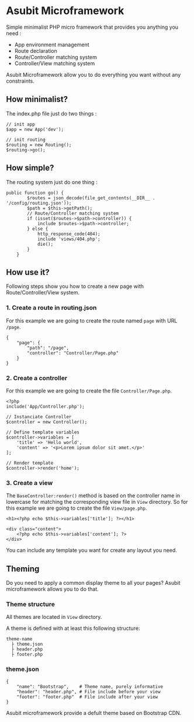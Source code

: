 # Asubit Microframework

Simple minimalist PHP micro framework that provides you anything you need :
- App environment management
- Route declaration
- Route/Controller matching system
- Controller/View matching system

Asubit Microframework allow you to do everything you want without any constraints.

## How minimalist?

The index.php file just do two things : 
```
// init app
$app = new App('dev');

// init routing
$routing = new Routing();
$routing->go();
```

## How simple?

The routing system just do one thing :

```
public function go() {
        $routes = json_decode(file_get_contents(__DIR__ . '/config/routing.json'));
        $path = $this->getPath();
        // Route/Controller matching system
        if (isset($routes->$path->controller)) {
            include $routes->$path->controller;
        } else {
            http_response_code(404);
            include 'views/404.php';
            die();
        }
    }
```

## How use it?

Following steps show you how to create a new page with Route/Controller/View system.

### 1. Create a route in routing.json
For this example we are going to create the route named `page` with URL `/page`.
```
{
    "page": {
        "path": "/page",
        "controller": "Controller/Page.php"
    }
}
```


### 2. Create a controller
For this example we are going to create the file `Controller/Page.php`.
```
<?php
include('App/Controller.php');

// Instanciate Controller
$controller = new Controller();

// Define template variables
$controller->variables = [
    'title' => 'Hello world',
    'content' => '<p>Lorem ipsum dolor sit amet.</p>'
];

// Render template
$controller->render('home');
```

### 3. Create a view
The `BaseController:render()` method is based on the controller name in lowercase for matching the corresponding view file in `View` directory.
So for this example we are going to create the file `View/page.php`.
```
<h1><?php echo $this->variables['title']; ?></h1>

<div class="content">
    <?php echo $this->variables['content']; ?> 
</div>
```

You can include any template you want for create any layout you need.

## Theming

Do you need to apply a common display theme to all your pages?
Asubit microframework allows you to do that.

### Theme structure

All themes are located in `View` directory.

A theme is defined with at least this following structure:
```
theme-name
  ├ theme.json
  ├ header.php
  ├ footer.php
```

### theme.json
```
{
    "name": "Bootstrap",    # Theme name, purely informative
    "header": "header.php", # File include before your view
    "footer": "footer.php"  # File include after your view
}
```

Asubit microframework provide a defult theme based on Bootstrap CDN.
